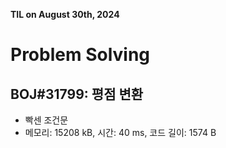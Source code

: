**TIL on August 30th, 2024**

# Problem Solving
## BOJ#31799: 평점 변환
* 빡센 조건문
* 메모리: 15208 kB, 시간: 40 ms, 코드 길이: 1574 B
